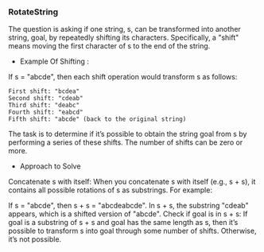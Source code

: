 ### RotateString

The question is asking if one string, s, can be transformed into another string, goal, by repeatedly shifting its characters.
Specifically, a "shift" means moving the first character of s to the end of the string.

- Example Of Shifting :

If s = "abcde", then each shift operation would transform s as follows:

	First shift: "bcdea"
	Second shift: "cdeab"
	Third shift: "deabc"
	Fourth shift: "eabcd"
	Fifth shift: "abcde" (back to the original string)

The task is to determine if it’s possible to obtain the string goal from s by performing a series of these shifts. The number of shifts can be zero or more.

- Approach to Solve

Concatenate s with itself: When you concatenate s with itself (e.g., s + s), it contains all possible rotations of s as substrings. For example:

If s = "abcde", then s + s = "abcdeabcde".
In s + s, the substring "cdeab" appears, which is a shifted version of "abcde".
Check if goal is in s + s: If goal is a substring of s + s and goal has the same length as s, then it’s possible to transform s into goal through some number of shifts. Otherwise, it’s not possible.


